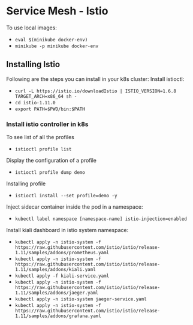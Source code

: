 # Service Mesh - Istio

To use local images:

- `eval $(minikube docker-env)`
- `minikube -p minikube docker-env`

## Installing Istio

Following are the steps you can install in your k8s cluster:
Install istioctl:

- `curl -L https://istio.io/downloadIstio | ISTIO_VERSION=1.6.8 TARGET_ARCH=x86_64 sh -`
- `cd istio-1.11.0`
- `export PATH=$PWD/bin:$PATH`

### Install istio controller in k8s

To see list of all the profiles

- `istioctl profile list`

Display the configuration of a profile

- `istioctl profile dump demo`

Installing profile

- `istioctl install --set profile=demo -y`

Inject sidecar container inside the pod in a namespace:

- `kubectl label namespace [namespace-name] istio-injection=enabled`

Install kiali dashboard in istio system namespace:

- `kubectl apply -n istio-system -f https://raw.githubusercontent.com/istio/istio/release-1.11/samples/addons/prometheus.yaml`
- `kubectl apply -n istio-system -f https://raw.githubusercontent.com/istio/istio/release-1.11/samples/addons/kiali.yaml`
- `kubectl apply -f kiali-service.yaml`
- `kubectl apply -n istio-system -f https://raw.githubusercontent.com/istio/istio/release-1.11/samples/addons/jaeger.yaml`
- `kubectl apply -n istio-system jaeger-service.yaml`
- `kubectl apply -n istio-system -f https://raw.githubusercontent.com/istio/istio/release-1.11/samples/addons/grafana.yaml`
